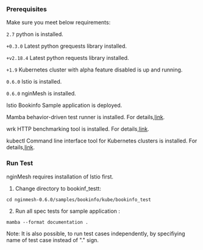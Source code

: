 ### Prerequisites

Make sure you meet below requirements:

```2.7``` python is installed.

```+0.3.0``` Latest python grequests library installed.
 
```+v2.18.4``` Latest python requests library installed.

```+1.9``` Kubernetes cluster with alpha feature disabled is up and running.

```0.6.0``` Istio is installed.

```0.6.0``` nginMesh is installed.

Istio Bookinfo Sample application is deployed.

Mamba behavior-driven test runner is installed. For details,[link](https://github.com/nestorsalceda/mamba).


wrk HTTP benchmarking tool is installed. For details,[link](https://github.com/wg/wrk).

kubectl Command line interface tool for Kubernetes clusters is installed. For details,[link](https://kubernetes.io/docs/tasks/tools/install-kubectl/).




### Run Test 
nginMesh requires installation of Istio first.

1. Change directory to bookinf_testt:
```
cd nginmesh-0.6.0/samples/bookinfo/kube/bookinfo_test
```
2. Run all spec tests for sample application :
```
mamba --format documentation .
```

Note: It is also possible, to run test cases independently, by specifiying name of test case instead of "." sign.
